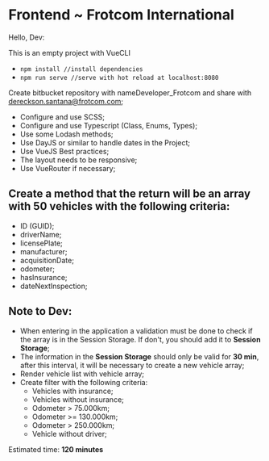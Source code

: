 # Frontend ~ Frotcom International

Hello, Dev:

This is an empty project with VueCLI

*  `npm install //install dependencies`
*  `npm run serve //serve with hot reload at localhost:8080`


Create bitbucket repository with nameDeveloper_Frotcom and share with dereckson.santana@frotcom.com;

- Configure and use SCSS;
- Configure and use Typescript (Class, Enums, Types);
- Use some Lodash methods;
- Use DayJS or similar to handle dates in the Project;
- Use VueJS Best practices;
- The layout needs to be responsive;
- Use VueRouter if necessary;


## Create a method that the return will be an array with 50 vehicles with the following criteria:

- ID (GUID);
- driverName;
- licensePlate;
- manufacturer;
- acquisitionDate;
- odometer;
- hasInsurance;
- dateNextInspection;

## Note to Dev:

- When entering in the application a validation must be done to check if the array is in the Session Storage. If don't, you should add it to **Session Storage**;
- The information in the **Session Storage** should only be valid for **30 min**, after this interval, it will be necessary to create a new vehicle array;
- Render vehicle list with vehicle array;
- Create filter with the following criteria:
    - Vehicles with insurance;
    - Vehicles without insurance;
    - Odometer > 75.000km;
    - Odometer >= 130.000km;
    - Odometer > 250.000km;
    - Vehicle without driver;
    
    
    
Estimated time: **120 minutes**